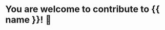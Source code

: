 <script setup>
const name = "ChatFormatter";
const url = "https://github.com/EternalCodeTeam/ChatFormatter";
</script>

# You are welcome to contribute to {{ name }}! 🤝

<!--@include: ../components/contribute.md-->

